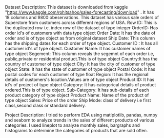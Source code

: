 Dataset Description: This dataset is downloaded from kaggle "https://www.kaggle.com/rohitsahoo/sales-forecasting/download" .
It has 18 columns and 9800 obeservations. This dataset has various sale orders of Superstore from customers across different regions of USA. 
Row ID: This is the duplicated row i.e. index row of the dataset of type integer 
OrderID: Has order id's of customers with data type object 
Order Date: It has the date of order and is of type object as from original dataset Ship Date: This column has the shipping dates for each order of type object.
Customer ID : It has all customer id's of type object. Customer Name: It has customer names of type object 
Segement: This column reveals the segemnt of each order i.e, public,private or residential product.This is of type object 
Country:It has the country of customer of type object 
City: It has the city of customer of type object
State: It has the state of customer of type object 
Postal Code: It has postal codes for each customer of type float 
Region: It has the regional details of customers's location.Values are of type object 
Product ID: It has id's of project of type object 
Category: It has categorical details of product ordered.This is of type object. 
Sub-Category: It has sub-details of each product category of type object 
Product Name: Name of the product of type object 
Sales: Price of the order 
Ship Mode: class of delivery i.e first class,second class or standard delivery.



Project Description: I tried to perform EDA using matlplotlib, pandas, numpy and seaborn to analyze trends in the sales of different products of various categories. 
I used lineplot to analyze monthly sales, bargraphs and histograms to determine the categories of products that are sold often.
